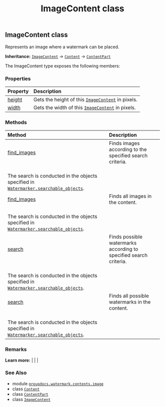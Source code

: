 ﻿---
title: ImageContent class
second_title: GroupDocs.Watermark for Python via .NET API References
description: 
type: docs
url: /python-net/groupdocs.watermark.contents.image/imagecontent/
is_root: false
weight: 20
---

## ImageContent class

Represents an image where a watermark can be placed.



**Inheritance:** [`ImageContent`](/watermark/python-net/groupdocs.watermark.contents.image/imagecontent) → 
[`Content`](/watermark/python-net/groupdocs.watermark.contents/content) → 
[`ContentPart`](/watermark/python-net/groupdocs.watermark.contents/contentpart)



The ImageContent type exposes the following members:

### Properties
| Property | Description |
| :- | :- |
| [height](/watermark/python-net/groupdocs.watermark.contents.image/imagecontent/height) | Gets the height of this [`ImageContent`](/watermark/python-net/groupdocs.watermark.contents.image/imagecontent) in pixels. |
| [width](/watermark/python-net/groupdocs.watermark.contents.image/imagecontent/width) | Gets the width of this [`ImageContent`](/watermark/python-net/groupdocs.watermark.contents.image/imagecontent) in pixels. |


### Methods
| Method | Description |
| :- | :- |
| [find_images](/watermark/python-net/groupdocs.watermark.contents.image/imagecontent/find_images/#groupdocs.watermark.search.searchcriteria.ImageSearchCriteria) | Finds images according to the specified search criteria.<br/>The search is conducted in the objects specified in [`Watermarker.searchable_objects`](/watermark/python-net/groupdocs.watermark/watermarker#searchable_objects). |
| [find_images](/watermark/python-net/groupdocs.watermark.contents.image/imagecontent/find_images/#) | Finds all images in the content.<br/>The search is conducted in the objects specified in [`Watermarker.searchable_objects`](/watermark/python-net/groupdocs.watermark/watermarker#searchable_objects). |
| [search](/watermark/python-net/groupdocs.watermark.contents.image/imagecontent/search/#groupdocs.watermark.search.searchcriteria.SearchCriteria) | Finds possible watermarks according to specified search criteria.<br/>The search is conducted in the objects specified in [`Watermarker.searchable_objects`](/watermark/python-net/groupdocs.watermark/watermarker#searchable_objects). |
| [search](/watermark/python-net/groupdocs.watermark.contents.image/imagecontent/search/#) | Finds all possible watermarks in the content.<br/>The search is conducted in the objects specified in [`Watermarker.searchable_objects`](/watermark/python-net/groupdocs.watermark/watermarker#searchable_objects). |



### Remarks 


**Learn more:** |
|
 |

### See Also
* module [`groupdocs.watermark.contents.image`](..)
* class [`Content`](/watermark/python-net/groupdocs.watermark.contents/content)
* class [`ContentPart`](/watermark/python-net/groupdocs.watermark.contents/contentpart)
* class [`ImageContent`](/watermark/python-net/groupdocs.watermark.contents.image/imagecontent)
